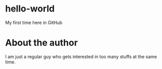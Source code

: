 # hello-world
My first time here in GitHub

# About the author
I am just a regular guy who gets interested in too many stuffs at the same time.
